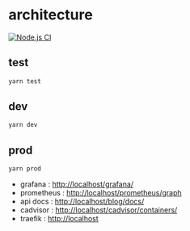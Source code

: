 # architecture

[![Node.js CI](https://github.com/SebastienLeonce/architecture/actions/workflows/node.js.yml/badge.svg)](https://github.com/SebastienLeonce/architecture/actions/workflows/node.js.yml)

## test

```bash
yarn test
```

## dev

```bash
yarn dev
```

## prod

```bash
yarn prod
```

- grafana    : [http://localhost/grafana/](http://localhost/grafana/)
- prometheus : [http://localhost/prometheus/graph](http://localhost/prometheus/graph)
- api docs   : [http://localhost/blog/docs/](http://localhost/blog/docs/)
- cadvisor   : [http://localhost/cadvisor/containers/](http://localhost/cadvisor/containers/)
- traefik    : [http://localhost](http://localhost)
